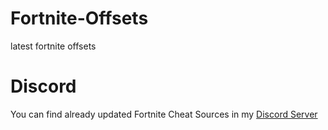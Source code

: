 
# Fortnite-Offsets
latest fortnite offsets

# Discord
You can find already updated Fortnite Cheat Sources in my [Discord Server](https://discord.gg/YzpCypQyNw)
